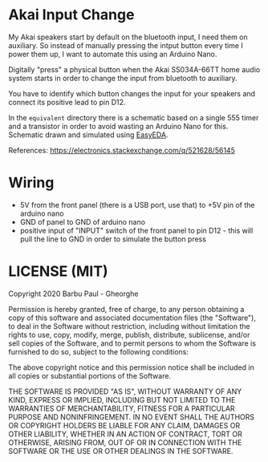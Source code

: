 Akai Input Change
=================
My Akai speakers start by default on the bluetooth input, I need them on auxiliary.
So instead of manually pressing the intput button every time I power them up, I want to automate this using an Arduino Nano.

Digitally "press" a physical button when the Akai SS034A-66TT home audio system starts in order to change the input from bluetooth to auxiliary.

You have to identify which button changes the input for your speakers and connect its positive lead to pin D12.

In the `equivalent` directory there is a schematic based on a single 555 timer and a transistor in order to avoid wasting an Arduino Nano for this.
Schematic drawn and simulated using [EasyEDA](https://easyeda.com/).

References:
https://electronics.stackexchange.com/q/521628/56145

Wiring
======
 * 5V from the front panel (there is a USB port, use that) to +5V pin of the arduino nano
 * GND of panel to GND of arduino nano
 * positive input of "INPUT" switch of the front panel to pin D12  - this will pull the line to GND in order to simulate the button press

LICENSE (MIT)
=============
Copyright 2020 Barbu Paul - Gheorghe

Permission is hereby granted, free of charge, to any person obtaining a copy of this software and associated documentation files (the "Software"), to deal in the Software without restriction, including without limitation the rights to use, copy, modify, merge, publish, distribute, sublicense, and/or sell copies of the Software, and to permit persons to whom the Software is furnished to do so, subject to the following conditions:

The above copyright notice and this permission notice shall be included in all copies or substantial portions of the Software.

THE SOFTWARE IS PROVIDED "AS IS", WITHOUT WARRANTY OF ANY KIND, EXPRESS OR IMPLIED, INCLUDING BUT NOT LIMITED TO THE WARRANTIES OF MERCHANTABILITY, FITNESS FOR A PARTICULAR PURPOSE AND NONINFRINGEMENT. IN NO EVENT SHALL THE AUTHORS OR COPYRIGHT HOLDERS BE LIABLE FOR ANY CLAIM, DAMAGES OR OTHER LIABILITY, WHETHER IN AN ACTION OF CONTRACT, TORT OR OTHERWISE, ARISING FROM, OUT OF OR IN CONNECTION WITH THE SOFTWARE OR THE USE OR OTHER DEALINGS IN THE SOFTWARE.